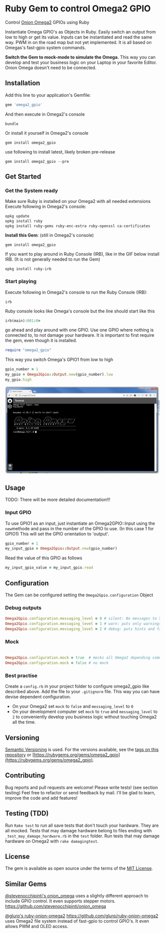 # Ruby Gem to control Omega2 GPIO

Control [Onion Omega2](https://onion.io/omega2/) GPIOs using Ruby

Instantiate Omega GPIO's as Objects in Ruby.
Easily switch an output from 
low to high or get its value. Inputs can be instantiated and read the same way.
PWM in on the road map but not yet implemented.
It is all based on Omegas's fast-gpio system commands. 

**Switch the Gem to mock-mode to simulate the Omega.** This way you can develop and test your business logic 
on your Laptop in your favorite Editor. Onion Omega doesn't need to be connected.

## Installation

Add this line to your application's Gemfile:

```ruby
gem 'omega2_gpio'
```
And then execute in Omega2's console
```
bundle
```

Or install it yourself in Omega2's console
```
gem install omega2_gpio
```
use following to install latest, likely broken pre-release
```
gem install omega2_gpio --pre
```


## Get Started
### Get the System ready
Make sure Ruby is installed on your Omega2 with all needed extensions
Execute following in Omega2's console:
```
opkg update
opkg install ruby
opkg install ruby-gems ruby-enc-extra ruby-openssl ca-certificates
```
**Install this Gem**: (still in Omega2's console)
```
gem install omega2_gpio
```
If you want to play around in Ruby Console (IRB), like in the GIF below
install  IRB. (It is not generally needed to run the Gem)
```
opkg install ruby-irb
```

### Start playing
Execute following in Omega2's console to run the Ruby Console (IRB):
```
irb
```
Ruby console looks like Omega's console but the line should start like this
````ruby
irb(main):001:0>
````
go ahead and play around with one GPIO.
Use one GPIO where nothing is connected to, to not damage your hardware.
It is important to first require the gem, even though it is installed.
````ruby
require "omega2_gpio"
````
This way you switch Omega's GPIO1 from low to high
````ruby
gpio_number = 1
my_gpio = Omega2Gpio::Output.new(gpio_number).low
my_gpio.high
````
![alt text](https://github.com/freizeitnerd/omega2_gpio_examples/blob/master/media/omega2_gpio_irb.gif?raw=true "IRB Example to play with Omega2 GPIO in Ruby")

## Usage
TODO: There will be more detailed documentation!!!

### Input GPIO
To use GPIO1 as an input, just instantiate an Omega2GPIO::Input using the `new`methode and pass in the number of the GPIO to use. (In this case 1 for GPIO1)
This will set the GPIO orientation to 'output'.
```ruby
gpio_number = 1
my_input_gpio = Omega2Gpio::Output.new(gpio_number)
```
Read the value of this GPIO as follows
```ruby
my_input_gpio_value = my_input_gpio.read
```

## Configuration
The Gem can be configured setting the ``Omega2Gpio.configuration`` Object
### Debug outputs
````ruby
Omega2Gpio.configuration.messaging_level = 0 # silent: No messages to STDOUT (puts)
Omega2Gpio.configuration.messaging_level = 1 # warn: puts only warnings
Omega2Gpio.configuration.messaging_level = 2 # debug: puts hints and fast-gpio commands
````
### Mock
````ruby

Omega2Gpio.configuration.mock = true  # mocks all Omega2 depending commands as valid, like fast-gpio commands
Omega2Gpio.configuration.mock = false # no mock
````
### Best practise
Create a ``config.rb`` in your project folder to configure omega2_gpio like described above.
Add the file to your ``.gitignore`` file. This way you can have devise dependent configuration.
- On your Omega2 set ``mock`` to ``false`` and ``messaging_level`` to ``0``
- On your development computer  set ``mock`` to ``true`` and ``messaging_level`` to ``2`` to conveniently develop you business logic without touching Omega2 all the time.

## Versioning
[Semantic Versioning](http://semver.org/) is used. For the versions available, see the [tags on this repository](https://github.com/your/project/tags) or
[https://rubygems.org/gems/omega2_gpio](https://rubygems.org/gems/omega2_gpio).

## Contributing
Bug reports and pull requests are welcome! 
Please write tests! (see section testing)
Feel free to refactor or send feedback by mail. I'll be glad to learn, improve the code and add features!

## Testing (TDD)
Run ```Rake test``` to run all save tests that don't touch your hardware. They are all mocked.
Tests that may damage hardware belong to files ending with ```_test_may_damage_hardware.rb``` in the ```test``` folder.
Run tests that may damage hardware on Omega2 with ```rake damagingtest```.

## License
The gem is available as open source under the terms of the [MIT License](http://opensource.org/licenses/MIT).

## Similar Gems
[@stevenocchipinti's onion_omega](https://github.com/stevenocchipinti/onion_omega) uses a slightly different approach to include GPIO control. It even supports stepper motors.
https://github.com/stevenocchipinti/onion_omega

[@glurp's ruby-onion-omega2](https://github.com/glurp/ruby-onion-omega2)
https://github.com/glurp/ruby-onion-omega2 uses Omega2 file system instead of fast-gpio to control GPIO's. It even allows PWM  and OLED access.